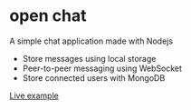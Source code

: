 open chat
=========

A simple chat application made with Nodejs

- Store messages using local storage
- Peer-to-peer messaging using WebSocket
- Store connected users with MongoDB

[Live example](http://199.127.226.125:9090)
